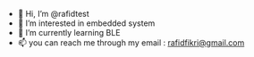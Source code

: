 - 👋 Hi, I’m @rafidtest
- 👀 I’m interested in embedded system
- 🌱 I’m currently learning BLE
- 📫 you can reach me through my email : rafidfikri@gmail.com

<!---
rafidtest/rafidtest is a ✨ special ✨ repository because its `README.md` (this file) appears on your GitHub profile.
You can click the Preview link to take a look at your changes.
--->
